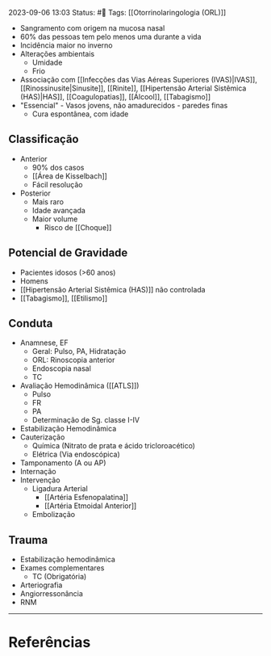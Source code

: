 2023-09-06 13:03
Status: #🌱 
Tags: [[Otorrinolaringologia (ORL)]]
<br/>
- Sangramento com origem na mucosa nasal
- 60% das pessoas tem pelo menos uma durante a vida
- Incidência maior no inverno
- Alterações ambientais
	- Umidade
	- Frio
- Associação com [[Infecções das Vias Aéreas Superiores (IVAS)|IVAS]], [[Rinossinusite|Sinusite]], [[Rinite]], [[Hipertensão Arterial Sistêmica (HAS)|HAS]], [[Coagulopatias]], [[Álcool]], [[Tabagismo]]
- "Essencial" - Vasos jovens, não amadurecidos - paredes finas
	- Cura espontânea, com idade
## Classificação
- Anterior
	- 90% dos casos
	- [[Área de Kisselbach]]
	- Fácil resolução
- Posterior
	- Mais raro
	- Idade avançada
	- Maior volume
		- Risco de [[Choque]]
## Potencial de Gravidade
- Pacientes idosos (>60 anos)
- Homens
- [[Hipertensão Arterial Sistêmica (HAS)]] não controlada
- [[Tabagismo]], [[Etilismo]]
## Conduta
- Anamnese, EF
	- Geral: Pulso, PA, Hidratação
	- ORL: Rinoscopia anterior
	- Endoscopia nasal
	- TC
- Avaliação Hemodinâmica ([[ATLS]])
	- Pulso
	- FR
	- PA
	- Determinação de Sg. classe I-IV
- Estabilização Hemodinâmica
- Cauterização
	- Química (Nitrato de prata e ácido tricloroacético)
	- Elétrica (Via endoscópica)
- Tamponamento (A ou AP)
- Internação
- Intervenção
	- Ligadura Arterial
		- [[Artéria Esfenopalatina]]
		- [[Artéria Etmoidal Anterior]]
	- Embolização
## Trauma
- Estabilização hemodinâmica
- Exames complementares
	- TC (Obrigatória)
- Arteriografia
- Angiorressonância
- RNM

____
# Referências

